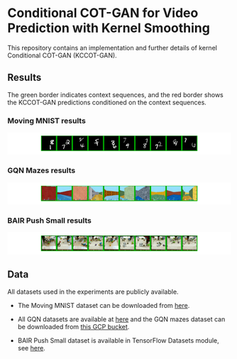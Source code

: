 # Conditional COT-GAN for Video Prediction with Kernel Smoothing

This repository contains an implementation and further details of kernel Conditional COT-GAN (KCCOT-GAN).

## Results

The green border indicates context sequences, and the red border shows the KCCOT-GAN predictions conditioned on the context sequences. 

### Moving MNIST results
![](./gifs/mmnist.gif)

### GQN Mazes results
![](./gifs/mazes.gif)

### BAIR Push Small results
![](./gifs/bair.gif)


## Data 

All datasets used in the experiments are publicly available.  

- The Moving MNIST dataset can be downloaded from [here](http://www.cs.toronto.edu/~nitish/unsupervised_video/).

- All GQN datasets are available at [here](https://github.com/deepmind/gqn-datasets) and the GQN mazes dataset can be downloaded from [this GCP bucket](https://console.cloud.google.com/storage/browser/gqn-dataset/mazes?pageState=(%22StorageObjectListTable%22:(%22f%22:%22%255B%255D%22))&prefix=&forceOnObjectsSortingFiltering=false). 
- BAIR Push Small dataset is available in TensorFlow Datasets module, see [here](https://www.tensorflow.org/datasets/catalog/bair_robot_pushing_small).
